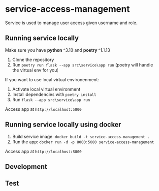 # service-access-management
Service is used to manage user access given username and role.

## Running service locally
Make sure you have **python** ^3.10 and **poetry** ^1.1.13
1. Clone the repository
2. Run `poetry run flask --app src\service\app run` (poetry will handle the virtual env for you)

If you want to use local virtual environenment:
1. Activate local virtual environment
2. Install dependencies with `poetry install`
3. Run `flask --app src\service\app run`

Access app at `http://localhost:5000`

## Running service locally using docker
1. Build service image: `docker build -t service-access-management .`
2. Run the app: `docker run -d -p 8000:5000 service-access-management`

Access app at `http://localhost:8000`

## Development

## Test
